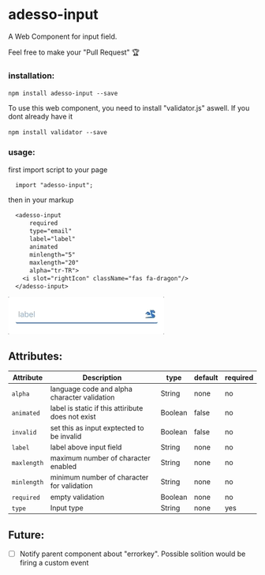 # adesso-input
A Web Component for input field.

Feel free to make your "Pull Request" 🏆

  ### installation:
  `npm install adesso-input --save`

  To use this web component, you need to install "validator.js" aswell. If you dont already have it

  `npm install validator --save`

  ### usage:
  first import script to your page

  ```
    import "adesso-input";
  ```
  then in your markup
  ```
    <adesso-input 
        required
        type="email"
        label="label"
        animated
        minlength="5"
        maxlength="20"
        alpha="tr-TR">
      <i slot="rightIcon" className="fas fa-dragon"/>
    </adesso-input>
  ```
  
![](input_field_gif.gif)

  ## Attributes:

  | Attribute | Description | type | default| required |
  | --- | --- | --- | --- | --- |
  | `alpha` | language code and alpha character validation | String | none | no |
  | `animated` | label is static if this attiribute does not exist | Boolean | false | no |
  | `invalid` | set this as input exptected to be invalid | Boolean | false | no |
  | `label` | label above input field | String | none | no |
  | `maxlength` | maximum number of character enabled | String | none | no |
  | `minlength` | minimum number of character for validation | String | none | no |
  | `required` | empty validation | Boolean | none | no |
  | `type` | Input type | String | none | yes |
  
  ## Future:
  
  - [ ] Notify parent component about "errorkey". Possible solition would be firing a custom event
 
